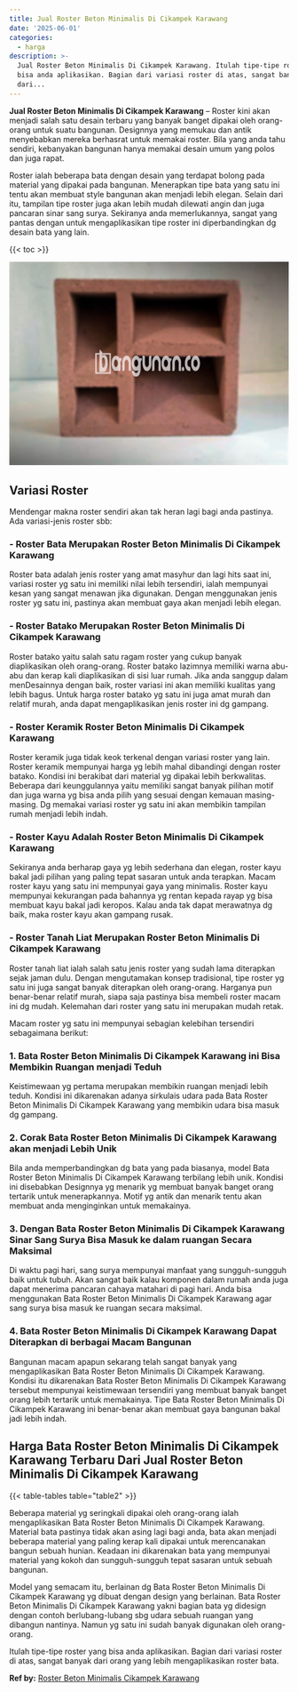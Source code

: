 ```yaml
---
title: Jual Roster Beton Minimalis Di Cikampek Karawang
date: '2025-06-01'
categories:
  - harga
description: >-
  Jual Roster Beton Minimalis Di Cikampek Karawang. Itulah tipe-tipe roster yang
  bisa anda aplikasikan. Bagian dari variasi roster di atas, sangat banyak
  dari...
---
```


**Jual Roster Beton Minimalis Di Cikampek Karawang** – Roster kini akan menjadi salah satu desain terbaru yang banyak banget dipakai oleh orang-orang untuk suatu bangunan. Designnya yang memukau dan antik menyebabkan mereka berhasrat untuk memakai roster. Bila yang anda tahu sendiri, kebanyakan bangunan hanya memakai desain umum yang polos dan juga rapat.

Roster ialah beberapa bata dengan desain yang terdapat bolong pada material yang dipakai pada bangunan. Menerapkan tipe bata yang satu ini tentu akan membuat style bangunan akan menjadi lebih elegan. Selain dari itu, tampilan tipe roster juga akan lebih mudah dilewati angin dan juga pancaran sinar sang surya. Sekiranya anda memerlukannya, sangat yang pantas dengan untuk mengaplikasikan tipe roster ini diperbandingkan dg desain bata yang lain.

{{< toc >}}

![Jual Roster Beton Minimalis Di Cikampek Karawang](/images/bata-roster-minimalis-11.png)

## Variasi Roster

Mendengar makna roster sendiri akan tak heran lagi bagi anda pastinya. Ada variasi-jenis roster sbb:

### \- Roster Bata Merupakan Roster Beton Minimalis Di Cikampek Karawang

Roster bata adalah jenis roster yang amat masyhur dan lagi hits saat ini, variasi roster yg satu ini memiliki nilai lebih tersendiri, ialah mempunyai kesan yang sangat menawan jika digunakan. Dengan menggunakan jenis roster yg satu ini, pastinya akan membuat gaya akan menjadi lebih elegan.

### \- Roster Batako Merupakan Roster Beton Minimalis Di Cikampek Karawang

Roster batako yaitu salah satu ragam roster yang cukup banyak diaplikasikan oleh orang-orang. Roster batako lazimnya memiliki warna abu-abu dan kerap kali diaplikasikan di sisi luar rumah. Jika anda sanggup dalam menDesainnya dengan baik, roster variasi ini akan memiliki kualitas yang lebih bagus. Untuk harga roster batako yg satu ini juga amat murah dan relatif murah, anda dapat mengaplikasikan jenis roster ini dg gampang.

### \- Roster Keramik Roster Beton Minimalis Di Cikampek Karawang

Roster keramik juga tidak keok terkenal dengan variasi roster yang lain. Roster keramik mempunyai harga yg lebih mahal dibandingi dengan roster batako. Kondisi ini berakibat dari material yg dipakai lebih berkwalitas. Beberapa dari keunggulannya yaitu memiliki sangat banyak pilihan motif dan juga warna yg bisa anda pilih yang sesuai dengan kemauan masing-masing. Dg memakai variasi roster yg satu ini akan membikin tampilan rumah menjadi lebih indah.

### \- Roster Kayu Adalah Roster Beton Minimalis Di Cikampek Karawang

Sekiranya anda berharap gaya yg lebih sederhana dan elegan, roster kayu bakal jadi pilihan yang paling tepat sasaran untuk anda terapkan. Macam roster kayu yang satu ini mempunyai gaya yang minimalis. Roster kayu mempunyai kekurangan pada bahannya yg rentan kepada rayap yg bisa membuat kayu bakal jadi keropos. Kalau anda tak dapat merawatnya dg baik, maka roster kayu akan gampang rusak.

### \- Roster Tanah Liat Merupakan Roster Beton Minimalis Di Cikampek Karawang

Roster tanah liat ialah salah satu jenis roster yang sudah lama diterapkan sejak jaman dulu. Dengan mengutamakan konsep tradisional, tipe roster yg satu ini juga sangat banyak diterapkan oleh orang-orang. Harganya pun benar-benar relatif murah, siapa saja pastinya bisa membeli roster macam ini dg mudah. Kelemahan dari roster yang satu ini merupakan mudah retak.

Macam roster yg satu ini mempunyai sebagian kelebihan tersendiri sebagaimana berikut:

### 1\. Bata Roster Beton Minimalis Di Cikampek Karawang ini Bisa Membikin Ruangan menjadi Teduh

Keistimewaan yg pertama merupakan membikin ruangan menjadi lebih teduh. Kondisi ini dikarenakan adanya sirkulais udara pada Bata Roster Beton Minimalis Di Cikampek Karawang yang membikin udara bisa masuk dg gampang.

### 2\. Corak Bata Roster Beton Minimalis Di Cikampek Karawang akan menjadi Lebih Unik

Bila anda memperbandingkan dg bata yang pada biasanya, model Bata Roster Beton Minimalis Di Cikampek Karawang terbilang lebih unik. Kondisi ini disebabkan Designnya yg menarik yg membuat banyak banget orang tertarik untuk menerapkannya. Motif yg antik dan menarik tentu akan membuat anda menginginkan untuk memakainya.

### 3\. Dengan Bata Roster Beton Minimalis Di Cikampek Karawang Sinar Sang Surya Bisa Masuk ke dalam ruangan Secara Maksimal

Di waktu pagi hari, sang surya mempunyai manfaat yang sungguh-sungguh baik untuk tubuh. Akan sangat baik kalau komponen dalam rumah anda juga dapat menerima pancaran cahaya matahari di pagi hari. Anda bisa menggunakan Bata Roster Beton Minimalis Di Cikampek Karawang agar sang surya bisa masuk ke ruangan secara maksimal.

### 4\. Bata Roster Beton Minimalis Di Cikampek Karawang Dapat Diterapkan di berbagai Macam Bangunan

Bangunan macam apapun sekarang telah sangat banyak yang mengaplikasikan Bata Roster Beton Minimalis Di Cikampek Karawang. Kondisi itu dikarenakan Bata Roster Beton Minimalis Di Cikampek Karawang tersebut mempunyai keistimewaan tersendiri yang membuat banyak banget orang lebih tertarik untuk memakainya. Tipe Bata Roster Beton Minimalis Di Cikampek Karawang ini benar-benar akan membuat gaya bangunan bakal jadi lebih indah.

## Harga Bata Roster Beton Minimalis Di Cikampek Karawang Terbaru Dari Jual Roster Beton Minimalis Di Cikampek Karawang

{{< table-tables table="table2" >}}

Beberapa material yg seringkali dipakai oleh orang-orang ialah mengaplikasikan Bata Roster Beton Minimalis Di Cikampek Karawang. Material bata pastinya tidak akan asing lagi bagi anda, bata akan menjadi beberapa material yang paling kerap kali dipakai untuk merencanakan bangun sebuah hunian. Keadaan ini dikarenakan bata yang mempunyai material yang kokoh dan sungguh-sungguh tepat sasaran untuk sebuah bangunan.

Model yang semacam itu, berlainan dg Bata Roster Beton Minimalis Di Cikampek Karawang yg dibuat dengan design yang berlainan. Bata Roster Beton Minimalis Di Cikampek Karawang yakni bagian bata yg didesign dengan contoh berlubang-lubang sbg udara sebuah ruangan yang dibangun nantinya. Namun yg satu ini sudah banyak digunakan oleh orang-orang.

Itulah tipe-tipe roster yang bisa anda aplikasikan. Bagian dari variasi roster di atas, sangat banyak dari orang yang lebih mengaplikasikan roster bata.

**Ref by:** [Roster Beton Minimalis Cikampek Karawang](https://id.wikipedia.org/wiki/Roster)
